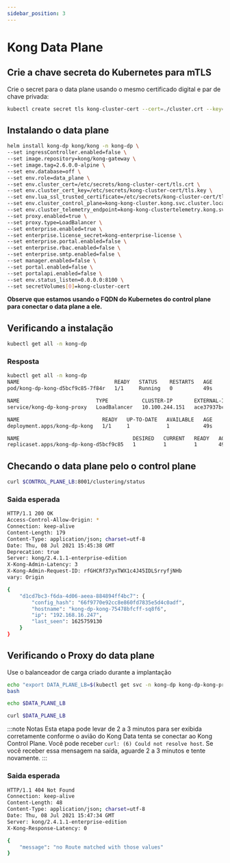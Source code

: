 ```yaml
---
sidebar_position: 3
---
```


# Kong Data Plane

## Crie a chave secreta do Kubernetes para mTLS
Crie o secret para o data plane usando o mesmo certificado digital e par de chave privada:

```bash
kubectl create secret tls kong-cluster-cert --cert=./cluster.crt --key=./cluster.key -n kong-dp
```

## Instalando o data plane
```bash
helm install kong-dp kong/kong -n kong-dp \
--set ingressController.enabled=false \
--set image.repository=kong/kong-gateway \
--set image.tag=2.6.0.0-alpine \
--set env.database=off \
--set env.role=data_plane \
--set env.cluster_cert=/etc/secrets/kong-cluster-cert/tls.crt \
--set env.cluster_cert_key=/etc/secrets/kong-cluster-cert/tls.key \
--set env.lua_ssl_trusted_certificate=/etc/secrets/kong-cluster-cert/tls.crt \
--set env.cluster_control_plane=kong-kong-cluster.kong.svc.cluster.local:8005 \
--set env.cluster_telemetry_endpoint=kong-kong-clustertelemetry.kong.svc.cluster.local:8006 \
--set proxy.enabled=true \
--set proxy.type=LoadBalancer \
--set enterprise.enabled=true \
--set enterprise.license_secret=kong-enterprise-license \
--set enterprise.portal.enabled=false \
--set enterprise.rbac.enabled=false \
--set enterprise.smtp.enabled=false \
--set manager.enabled=false \
--set portal.enabled=false \
--set portalapi.enabled=false \
--set env.status_listen=0.0.0.0:8100 \
--set secretVolumes[0]=kong-cluster-cert
```

**Observe que estamos usando o FQDN do Kubernetes do control plane para conectar o data plane a ele.**

## Verificando a instalação

```bash
kubectl get all -n kong-dp
```

### Resposta

```bash
kubectl get all -n kong-dp
NAME                               READY   STATUS    RESTARTS   AGE
pod/kong-dp-kong-d5bcf9c85-7f84r   1/1     Running   0          49s

NAME                         TYPE           CLUSTER-IP       EXTERNAL-IP                                                               PORT(S)                      AGE
service/kong-dp-kong-proxy   LoadBalancer   10.100.244.151   ace37937bca64475abb5252fcea93c1e-1822551085.us-east-1.elb.amazonaws.com   80:30191/TCP,443:30660/TCP   49s

NAME                           READY   UP-TO-DATE   AVAILABLE   AGE
deployment.apps/kong-dp-kong   1/1     1            1           49s

NAME                                     DESIRED   CURRENT   READY   AGE
replicaset.apps/kong-dp-kong-d5bcf9c85   1         1         1       49s
```

## Checando o data plane pelo o control plane

```bash
curl $CONTROL_PLANE_LB:8001/clustering/status
```

### Saida esperada

```bash
HTTP/1.1 200 OK
Access-Control-Allow-Origin: *
Connection: keep-alive
Content-Length: 179
Content-Type: application/json; charset=utf-8
Date: Thu, 08 Jul 2021 15:45:38 GMT
Deprecation: true
Server: kong/2.4.1.1-enterprise-edition
X-Kong-Admin-Latency: 3
X-Kong-Admin-Request-ID: rfGHCRf37yxTWX1c4J45IDLSrryfjNHb
vary: Origin

{
    "d1cd7bc3-f6da-4d06-aeea-884894ff4bc7": {
        "config_hash": "66f9770e92cc8e860fd7835e5d4c0adf",
        "hostname": "kong-dp-kong-75478bfcff-sq8f6",
        "ip": "192.168.16.247",
        "last_seen": 1625759130
    }
}
```

## Verificando o Proxy do data plane

Use o balanceador de carga criado durante a implantação

```bash
echo "export DATA_PLANE_LB=$(kubectl get svc -n kong-dp kong-dp-kong-proxy --output=jsonpath='{.status.loadBalancer.ingress[0].hostname}')" >> ~/.bashrc
bash
```

```bash
echo $DATA_PLANE_LB
```

```bash
curl $DATA_PLANE_LB
```

:::note Notas
Esta etapa pode levar de 2 a 3 minutos para ser exibida corretamente conforme o avião do Kong Data tenta se conectar ao Kong Control Plane.
Você pode receber `curl: (6) Could not resolve host`. Se você receber essa mensagem na saída, aguarde 2 a 3 minutos e tente novamente.
:::

### Saida esperada

```bash
HTTP/1.1 404 Not Found
Connection: keep-alive
Content-Length: 48
Content-Type: application/json; charset=utf-8
Date: Thu, 08 Jul 2021 15:47:34 GMT
Server: kong/2.4.1.1-enterprise-edition
X-Kong-Response-Latency: 0

{
    "message": "no Route matched with those values"
}
```